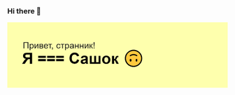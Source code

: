 ### Hi there 👋
![ Тут должен быть header, но его тут нет :( ](https://github.com/dreamybo1/dreamybo1/blob/main/header.png)

<!--
**dreamybo1/dreamybo1** is a ✨ _special_ ✨ repository because its `README.md` (this file) appears on your GitHub profile.

Here are some ideas to get you started:

- 🔭 I’m currently working on ...
- 🌱 I’m currently learning ...
- 👯 I’m looking to collaborate on ...
- 🤔 I’m looking for help with ...
- 💬 Ask me about ...
- 📫 How to reach me: ...
- 😄 Pronouns: ...
- ⚡ Fun fact: ...
-->

